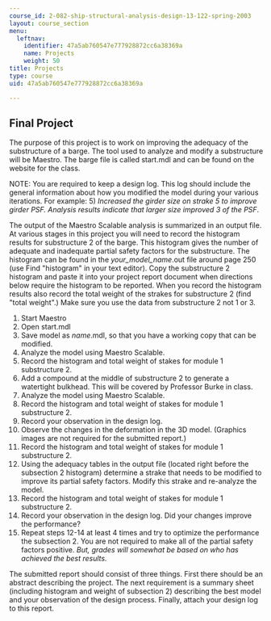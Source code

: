 ```yaml
---
course_id: 2-082-ship-structural-analysis-design-13-122-spring-2003
layout: course_section
menu:
  leftnav:
    identifier: 47a5ab760547e777928872cc6a38369a
    name: Projects
    weight: 50
title: Projects
type: course
uid: 47a5ab760547e777928872cc6a38369a

---
```


Final Project
-------------

The purpose of this project is to work on improving the adequacy of the substructure of a barge. The tool used to analyze and modify a substructure will be Maestro. The barge file is called start.mdl and can be found on the website for the class.

NOTE: You are required to keep a design log. This log should include the general information about how you modified the model during your various iterations. For example: 5) _Increased the girder size on strake 5 to improve girder PSF. Analysis results indicate that larger size improved 3 of the PSF_.

The output of the Maestro Scalable analysis is summarized in an output file. At various stages in this project you will need to record the histogram results for substructure 2 of the barge. This histogram gives the number of adequate and inadequate partial safety factors for the substructure. The histogram can be found in the _your\_model\_name_.out file around page 250 (use Find "histogram" in your text editor). Copy the substructure 2 histogram and paste it into your project report document when directions below require the histogram to be reported. When you record the histogram results also record the total weight of the strakes for substructure 2 (find "total weight".) Make sure you use the data from substructure 2 not 1 or 3.

1.  Start Maestro
2.  Open start.mdl
3.  Save model as _name_.mdl, so that you have a working copy that can be modified.
4.  Analyze the model using Maestro Scalable.
5.  Record the histogram and total weight of stakes for module 1 substructure 2.
6.  Add a compound at the middle of substructure 2 to generate a watertight bulkhead. This will be covered by Professor Burke in class.
7.  Analyze the model using Maestro Scalable.
8.  Record the histogram and total weight of stakes for module 1 substructure 2.
9.  Record your observation in the design log.
10.  Observe the changes in the deformation in the 3D model. (Graphics images are not required for the submitted report.)
11.  Record the histogram and total weight of stakes for module 1 substructure 2.
12.  Using the adequacy tables in the output file (located right before the subsection 2 histogram) determine a strake that needs to be modified to improve its partial safety factors. Modify this strake and re-analyze the model.
13.  Record the histogram and total weight of stakes for module 1 substructure 2.
14.  Record your observation in the design log. Did your changes improve the performance?
15.  Repeat steps 12-14 at least 4 times and try to optimize the performance the subsection 2. You are not required to make all of the partial safety factors positive. _But, grades will somewhat be based on who has achieved the best results._

The submitted report should consist of three things. First there should be an abstract describing the project. The next requirement is a summary sheet (including histogram and weight of subsection 2) describing the best model and your observation of the design process. Finally, attach your design log to this report.